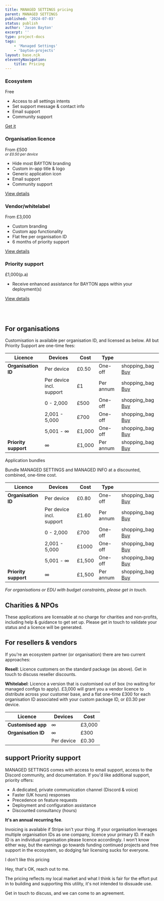 ```yaml
---
title: MANAGED SETTINGS pricing
parent: MANAGED SETTINGS
published: '2024-07-03'
status: publish
author: 'Jason Bayton'
excerpt: ''
type: project-docs
tags: 
    - 'Managed Settings'
    - 'bayton-projects'
layout: base.njk
eleventyNavigation:
    title: Pricing
---
```

<div class="pricing-table">
    <div class="pricing-item">
        <h3>Ecosystem</h3>
        <p class="price">Free</p>
        <ul>
            <li>Access to all settings intents</li>
            <li>Set support message & contact info</li>
            <li>Email support</li>
            <li>Community support</li>
        </ul>
        <a href="https://play.google.com/store/apps/details?id=org.bayton.managedsettings" class="btn">Get it</a>
    </div>
    <div class="pricing-item popular">
        <h3>Organisation licence</h3>
        <p class="price">From £500<br><i><small>or £0.50 per device</small></i></p>
        <ul>
            <li>Hide most BAYTON branding</li>
            <li>Custom in-app title & logo</li>
            <li>Generic application icon</li>
            <li>Email support</li>
            <li>Community support</li>
        </ul>
        <a href="#for-organisations" class="btn">View details</a>
    </div>
    <div class="pricing-item">
        <h3>Vendor/whitelabel</h3>
        <p class="price">From £3,000</p>
        <ul>
            <li>Custom branding</li>
            <li>Custom app functionality</li>
            <li>Flat fee per organisation ID</li>
            <li>6 months of priority support</li>
        </ul>
        <a href="#for-vendors" class="btn">View details</a>
    </div>
</div>
<div class="pricing-item">
        <h3>Priority support</h3>
        <p class="price">£1,000(p.a)</p>
        <ul>
            <li>Receive enhanced assistance for BAYTON apps within your deployment(s)</li>
        </ul>
        <a href="#support-priority-support" class="btn">View details</a>
    </div>

<br><br>

## For organisations 

Customisation is available per organisation ID, and licensed as below. All but Priority Support are one-time fees:

<div class="responsive-table-wrapper">

| Licence              | Devices                  | Cost    | Type        |                                                                                                              | 
| -------------------- | ------------------------ | --------| ----------- | ------------------------------------------------------------------------------------------------------------ |
| **Organisation ID**  | Per device               | £0.50   | One-off     | <span class="material-symbols-outlined">shopping_bag</span> [Buy](https://buy.stripe.com/8wM7tqdgAcqo8WQ7sE) |
|                      | Per device incl. support | £1      | Per annum   | <span class="material-symbols-outlined">shopping_bag</span> [Buy](https://buy.stripe.com/28o2967Wg9eca0UbIV) |
|                      | 0 - 2,000                | £500    | One-off     | <span class="material-symbols-outlined">shopping_bag</span> [Buy](https://buy.stripe.com/aEUeVS0tOcqo4GA9AC) |
|                      | 2,001 - 5,000            | £700    | One-off     | <span class="material-symbols-outlined">shopping_bag</span> [Buy](https://buy.stripe.com/6oEdROgsM0HG0qk4gj) |
|                      | 5,001 - ∞                | £1,000  | One-off     | <span class="material-symbols-outlined">shopping_bag</span> [Buy](https://buy.stripe.com/9AQ2966Scdus8WQbIM) |
| **Priority support** | ∞                        | £1,000  | Per annum   | <span class="material-symbols-outlined">shopping_bag</span> [Buy](https://buy.stripe.com/eVa4he3G01LK6OI28d) | 

</div>

<div class="callout callout-green">
<div class="callout-heading callout-heading-small">Application bundles</div>

Bundle MANAGED SETTINGS and MANAGED INFO at a discounted, combined, one-time cost.

<div class="responsive-table-wrapper">

| Licence              | Devices                  | Cost      | Type        |                                                                                                            | 
| -------------------- | ------------------------ | --------- | ----------- | ---------------------------------------------------------------------------------------------------------- |
| **Organisation ID**  | Per device               | £0.80  | One-off     | <span class="material-symbols-outlined">shopping_bag</span> [Buy](https://buy.stripe.com/dR6fZWa4o620b4YeV8)  | 
|                      | Per device incl. support | £1.60  | Per annum   | <span class="material-symbols-outlined">shopping_bag</span> [Buy](https://buy.stripe.com/aEU3dafoIgGEdd6bIX)  |
|                      | 0 - 2,000                | £700   | One-off     | <span class="material-symbols-outlined">shopping_bag</span> [Buy](https://buy.stripe.com/bIY5lidgAbmk5KE7sI)  |
|                      | 2,001 - 5,000            | £1000  | One-off     | <span class="material-symbols-outlined">shopping_bag</span> [Buy](https://buy.stripe.com/aEUdRO4K4gGE2ys4gx)  |
|                      | 5,001 - ∞                | £1,500 | One-off     | <span class="material-symbols-outlined">shopping_bag</span> [Buy](https://buy.stripe.com/cN27tq5O81LK1uo8wO)  |
| **Priority support** | ∞                        | £1,500 | Per annum   | <span class="material-symbols-outlined">shopping_bag</span> [Buy](https://buy.stripe.com/cN27tqekE4XWc928wP)  | 

</div>
</div>

*For organisations or EDU with budget constraints, please get in touch.*

## Charities & NPOs

These applications are licensable at no charge for charities and non-profits, including help & guidance to get set up. Please get in touch to validate your status and a licence will be generated.

## For resellers & vendors

If you're an ecosystem partner (or organisation) there are two current approaches:

**Resell**: Licence customers on the standard package (as above). Get in touch to discuss reseller discounts.

**Whitelabel**: Licence a version that is customised out of box (no waiting for managed configs to apply). £3,000 will grant you a vendor licence to distribute across your customer base, and a flat one-time £300 for each organisation ID associated with your custom package ID, or £0.30 per device.

<div class="responsive-table-wrapper">

| Licence             | Devices    | Cost   | 
| ------------------- | ---------- | ------ |
| **Customised app**  | ∞          | £3,000 | 
| **Organisation ID** | ∞          | £300   |  
|                     | Per device | £0.30  |  

</div>

## <span class="material-symbols-outlined orange">support</span> Priority support

MANAGED SETTINGS comes with access to email support, access to the Discord community, and documentation. If you'd like additional support, priority offers:

- A dedicated, private communication channel (Discord & voice)
- Faster (UK hours) responses
- Precedence on feature requests 
- Deployment and configuration assistance
- Discounted consultancy (hours)

**It's an annual recurring fee**.

Invoicing is available if Stripe isn't your thing. If your organisation leverages multiple organisation IDs as one company, licence your primary ID. If each ID is an individual organisation please licence accordingly. I won't know either way, but the earnings go towards funding continued projects and free support in the ecosystem, so dodging fair licensing sucks for everyone. 

<div class="callout callout-blue">
<div class="callout-heading callout-heading-small callout-icon-sad">I don't like this pricing</div>

Hey, that's OK, reach out to me. 

The pricing reflects my local market and what I think is fair for the effort put in to building and supporting this utility, it's not intended to dissuade use. 

Get in touch to discuss, and we can come to an agreement.

</div>